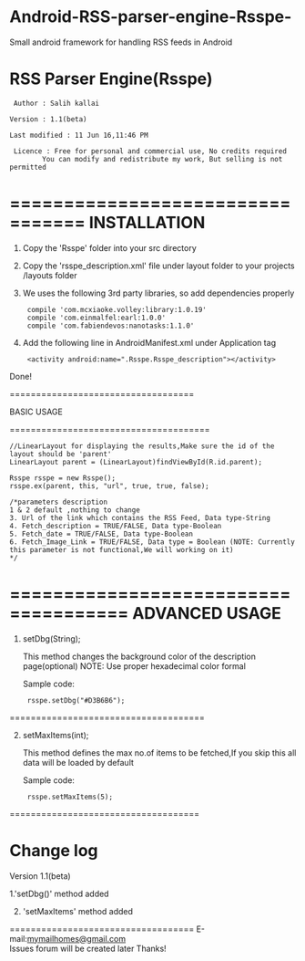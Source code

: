 # Android-RSS-parser-engine-Rsspe-
Small android framework for handling RSS feeds in Android

RSS Parser Engine(Rsspe)
========================

	 Author : Salih kallai
 
 	Version : 1.1(beta)
 
 	Last modified : 11 Jun 16,11:46 PM
 
	 Licence : Free for personal and commercial use, No credits required
			You can modify and redistribute my work, But selling is not permitted


=================================
INSTALLATION
=================================
1. Copy the 'Rsspe' folder into your src directory

2. Copy the 'rsspe_description.xml' file under layout folder to your projects /layouts folder

3. We uses the following 3rd party libraries, so add dependencies properly


	  	compile 'com.mcxiaoke.volley:library:1.0.19'
	  	compile 'com.einmalfel:earl:1.0.0'
	  	compile 'com.fabiendevos:nanotasks:1.1.0'
    	  
	
4. Add the following line in AndroidManifest.xml under Application tag

		<activity android:name=".Rsspe.Rsspe_description"></activity>
	
Done!

===================================

BASIC USAGE

======================================

	//LinearLayout for displaying the results,Make sure the id of the layout should be 'parent'
	LinearLayout parent = (LinearLayout)findViewById(R.id.parent);
	
	Rsspe rsspe = new Rsspe();
    rsspe.ex(parent, this, "url", true, true, false);
	
	/*parameters description
	1 & 2 default ,nothing to change
	3. Url of the link which contains the RSS Feed, Data type-String
	4. Fetch_description = TRUE/FALSE, Data type-Boolean
	5. Fetch_date = TRUE/FALSE, Data type-Boolean
	6. Fetch_Image_Link = TRUE/FALSE, Data type = Boolean (NOTE: Currently this parameter is not functional,We will working on it)
	*/
	
	
=====================================
ADVANCED USAGE
=====================================

1. setDbg(String);

	This method changes the background color of the description page(optional)
	NOTE: Use proper hexadecimal color formal
	
	Sample code:
	
		rsspe.setDbg("#D3B6B6");
		
=====================================

2. setMaxItems(int);

	This method defines the max no.of items to be fetched,If you skip this all data will be loaded by default
	
	Sample code:
	
		rsspe.setMaxItems(5);
		
====================================


Change log
==========
Version 1.1(beta)

1.'setDbg()' method added

2. 'setMaxItems' method added
	
	
	
===================================
E-mail:mymailhomes@gmail.com	
Issues forum will be created later
Thanks!	
	
	

